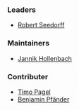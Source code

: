 ### Leaders

* [Robert Seedorff](mailto:robert.seedorff@owasp.org)

### Maintainers

* [Jannik Hollenbach](User:J12934 "wikilink")

### Contributer

* [Timo Pagel](User:Timo_Pagel "wikilink")
* [Benjamin Pfänder](User:Benjamin_Pfänder "wikilink")
